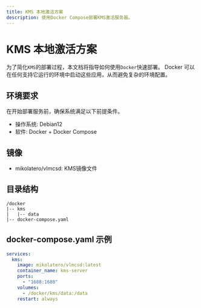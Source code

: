 ```yaml
---
title: KMS 本地激活方案
description: 使用Docker Compose部署KMS激活服务器。
---
```


# KMS 本地激活方案

为了简化`KMS`的部署过程，本文档将指导如何使用`Docker`快速部署。
Docker 可以在任何支持它运行的环境中启动这些应用，从而避免复杂的环境配置。

## 环境要求

在开始部署服务前，确保系统满足以下前提条件。

- 操作系统: Debian12
- 软件: Docker + Docker Compose

## 镜像

- mikolatero/vlmcsd: KMS镜像文件

## 目录结构

```shell
/docker
|-- kms
|   |-- data
|-- docker-compose.yaml
```

## docker-compose.yaml 示例

```yaml
services:
  kms:
    image: mikolatero/vlmcsd:latest
    container_name: kms-server
    ports:
      - "1688:1688"
    volumes:
      - /docker/kms/data:/data
    restart: always    
```